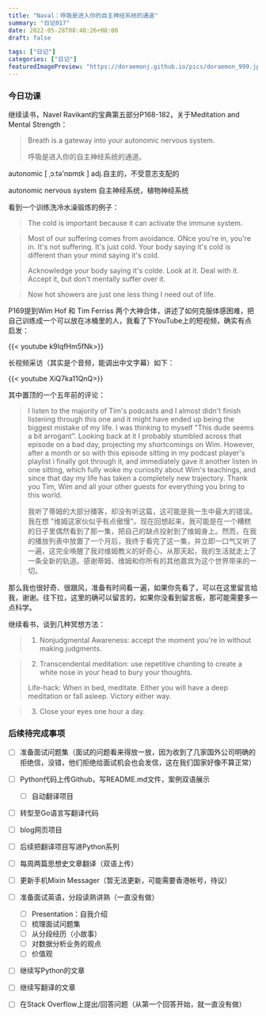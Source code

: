 ```yaml
---
title: "Naval：呼吸是进入你的自主神经系统的通道"
summary: "日记017"
date: 2022-05-28T08:48:26+08:00
draft: false

tags: ["日记"]
categories: ["日记"]
featuredImagePreview: "https://doraemonj.github.io/pics/doraemon_999.jpeg"
---
```


### 今日功课

继续读书，Navel Ravikant的宝典第五部分P168-182，关于Meditation and Mental Strength：

>   Breath is a gateway into your autonomic nervous system.
>
>   呼吸是进入你的自主神经系统的通道。

autonomic [ ˌɔːtə'nɒmɪk ] adj.自主的，不受意志支配的

autonomic nervous system 自主神经系统，植物神经系统

看到一个训练洗冷水澡锻炼的例子：

>   The cold is important because it can activate the immune system.

>   Most of our suffering comes from avoidance. ONce you're in, you're in. It's not suffering. It's just cold. Your body saying it's cold is different than your mind saying it's cold. 
>
>   Acknowledge your body saying it's colde. Look at it. Deal with it. Accept it, but don't mentally suffer over it.

>   Now hot showers are just one less thing I need out of life.

P169提到Wim Hof 和 Tim Ferriss 两个大神合体，讲述了如何克服体感困难，把自己训练成一个可以放在冰桶里的人，我看了下YouTube上的短视频，确实有点启发：

{{< youtube k9IqfHm5fNk>}}

长视频采访（其实是个音频，能调出中文字幕）如下：

{{< youtube XiQ7ka11QnQ>}}

其中置顶的一个五年前的评论：

>   I listen to the majority of Tim's podcasts and I almost didn't finish listening through this one and it might have ended up being the biggest mistake of my life. I was thinking to myself "This dude seems a bit arrogant". Looking back at it I probably stumbled across that episode on a bad day, projecting my shortcomings on Wim. However, after a month or so with this episode sitting in my podcast player's playlist i finally got through it, and immediately gave it another listen in one sitting, which fully woke my curiosity about Wim's teachings, and since that day my life has taken a completely new trajectory. Thank you Tim, Wim and all your other guests for everything you bring to this world.
>
>   我听了蒂姆的大部分播客，却没有听这篇，这可能是我一生中最大的错误。我在想 "维姆这家伙似乎有点傲慢"。现在回想起来，我可能是在一个糟糕的日子里偶然看到了那一集，把自己的缺点投射到了维姆身上。然而，在我的播放列表中放置了一个月后，我终于看完了这一集，并立即一口气又听了一遍，这完全唤醒了我对维姆教义的好奇心，从那天起，我的生活就走上了一条全新的轨道。感谢蒂姆、维姆和你所有的其他嘉宾为这个世界带来的一切。

那么我也很好奇、很跟风，准备有时间看一遍，如果你先看了，可以在这里留言给我，谢谢。往下拉，这里的确可以留言的，如果你没看到留言板，那可能需要多一点科学。

继续看书，谈到几种冥想方法：

>   1.   Nonjudgmental Awareness: accept the moment you're in without making judgments.

>   2.   Transcendental meditation: use repetitive chanting to create a white nose in your head to bury your thoughts.
>
>   Life-hack: When in bed, meditate. Either you will have a deep meditation or fall asleep. Victory either way.

>   3.   Close your eyes one hour a day.




### 后续待完成事项

-   [ ] 准备面试问题集（面试的问题看来得放一放，因为收到了几家国外公司明确的拒绝信，没错，他们拒绝给面试机会也会发信，这在我们国家好像不算正常）
-   [ ] Python代码上传Github，写README.md文件，案例双语展示

    -   [ ] 自动翻译项目
-   [ ] 转型至Go语言写翻译代码
-   [ ] blog网页项目
-   [ ] 后续把翻译项目写进Python系列
-   [ ] 每周两篇思想史文章翻译（双语上传）
-   [ ] 更新手机Mixin Messager（暂无法更新，可能需要香港帐号，待议）
-   [ ] 准备面试英语，分段读熟讲熟（一直没有做）

    -   [ ] Presentation：自我介绍
    -   [ ] 梳理面试问题集
    -   [ ] 从分段经历（小故事）
    -   [ ] 对数据分析业务的观点
    -   [ ] 价值观
-   [ ] 继续写Python的文章
-   [ ] 继续写翻译的文章
-   [ ] 在Stack Overflow上提出/回答问题（从第一个回答开始，就一直没有做）

